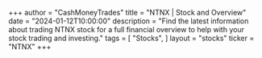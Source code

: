 +++
author = "CashMoneyTrades"
title = "NTNX | Stock and Overview"
date = "2024-01-12T10:00:00"
description = "Find the latest information about trading NTNX stock for a full financial overview to help with your stock trading and investing."
tags = [
"Stocks",
]
layout = "stocks"
ticker = "NTNX"
+++
        


    
        